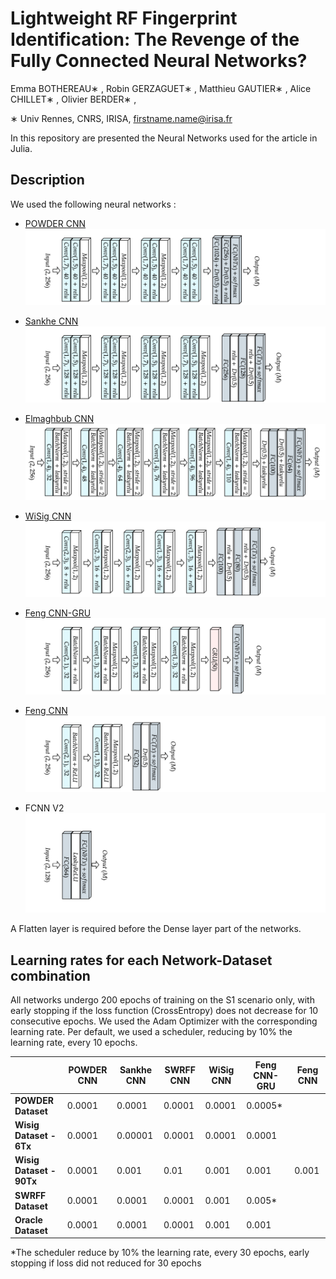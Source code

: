 # Lightweight RF Fingerprint Identification: The Revenge of the Fully Connected Neural Networks?
Emma BOTHEREAU∗ , Robin GERZAGUET∗ , Matthieu GAUTIER∗ , Alice CHILLET∗ , Olivier BERDER∗ , 

∗ Univ Rennes, CNRS, IRISA, firstname.name@irisa.fr



In this repository are presented the Neural Networks used for the article in Julia. 


## Description

We used the following neural networks :
- [POWDER CNN](https://ieeexplore.ieee.org/document/9348261)
![](Illustrations/POWDERV1.png)
- [Sankhe CNN](https://ieeexplore.ieee.org/document/8882379)
![](Illustrations/SankheV1.png)
- [Elmaghbub CNN](https://arxiv.org/abs/2308.04467) 
![](Illustrations/ElmaghbubV1.png)
- [WiSig CNN](https://arxiv.org/abs/2112.15363)
![](Illustrations/wisigV1.png)
- [Feng CNN-GRU](https://ieeexplore.ieee.org/document/9851177) 
![](Illustrations/FengV1.png)
- [Feng CNN](https://ieeexplore.ieee.org/document/10150764)
![](Illustrations/Feng2023.png)

- FCNN V2
![](Illustrations/FCNNV2.png)

A Flatten layer is required before the Dense layer part of the networks.

## Learning rates for each Network-Dataset combination

All networks undergo 200 epochs of training on the S1 scenario only, with early stopping if the loss function (CrossEntropy) does not decrease for 10 consecutive epochs. We used the Adam Optimizer with the corresponding learning rate. Per default, we used a scheduler, reducing by 10% the learning rate, every 10 epochs.

|                     | **POWDER CNN** | **Sankhe CNN** | **SWRFF CNN**  | **WiSig CNN** | **Feng CNN-GRU** | **Feng CNN** |
|---------------------|----------------|----------------|-------------------|---------------|------------------|-------------------------|
| **POWDER Dataset**   | 0.0001         | 0.0001         | 0.0001           | 0.0001        | 0.0005*           |                   | 
| **Wisig Dataset - 6Tx**  | 0.0001         | 0.00001         | 0.0001                  | 0.0001        | 0.0001           |                     |
| **Wisig Dataset - 90Tx**  | 0.0001           | 0.001           |   0.01                | 0.001        | 0.001              | 0.001   |
| **SWRFF Dataset**| 0.0001         | 0.0001         | 0.0001               | 0.001        | 0.005*          |                   |
| **Oracle Dataset**  | 0.0001       | 0.0001         | 0.0001           | 0.001        | 0.001           |                    |


*The scheduler reduce by 10% the learning rate, every 30 epochs, early stopping if loss did not reduced for 30 epochs

